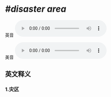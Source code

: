 # ***\#disaster area*** 
英音
<audio src="./media/Disaster area1_AAC.aac" controls="controls"></audio>

美音
<audio src="./media/Disaster area2 _AAC.aac" controls="controls"></audio>



  

英文释义
---
### 1.**灾区**  


